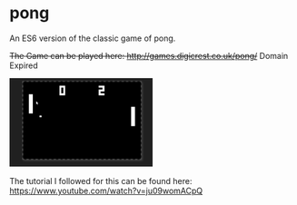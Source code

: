 # pong
An ES6 version of the classic game of pong.

<s>The Game can be played here: http://games.digicrest.co.uk/pong/</s> Domain Expired
    
<img src="https://github.com/Digicrest/games/blob/master/pong/_sample.png" width="50%" />

The tutorial I followed for this can be found here:
https://www.youtube.com/watch?v=ju09womACpQ
